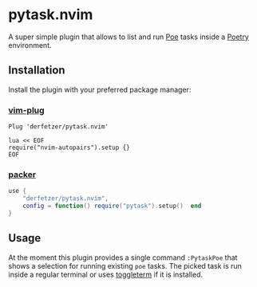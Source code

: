 # pytask.nvim

A super simple plugin that allows to list and run [Poe](https://github.com/nat-n/poethepoet) tasks inside a [Poetry](https://python-poetry.org/) environment.

## Installation

Install the plugin with your preferred package manager:

### [vim-plug](https://github.com/junegunn/vim-plug)

```vim
Plug 'derfetzer/pytask.nvim'

lua << EOF
require("nvim-autopairs").setup {}
EOF
```

### [packer](https://github.com/wbthomason/packer.nvim)

```lua
use {
	"derfetzer/pytask.nvim",
    config = function() require("pytask").setup()  end
}
```

## Usage

At the moment this plugin provides a single command `:PytaskPoe` that shows a selection for running existing `poe` tasks.
The picked task is run inside a regular terminal or uses [toggleterm](https://github.com/akinsho/toggleterm.nvim) if it is installed.
